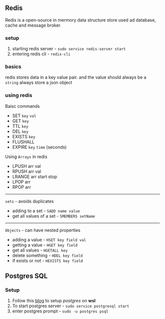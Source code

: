 ## Redis

Redis is a open-source in mermory data structure store used ad database, cache and message broker.

### setup

1. starting redis server - `sudo service redis-server start`
2. entering redis cli - `redix-cli`

### basics

redis stores data in a key value pair. and the value should always be a `string`
always store a json object

### using redis

Baisc commands

- SET `key` `val`
- GET `key`
- TTL `key`
- DEL `key`
- EXISTS `key`
- FLUSHALL
- EXPIRE `key` `time` (seconds)

Using `Arrays` in redis

- LPUSH arr val
- RPUSH arr val
- LRANGE arr start stop
- LPOP arr
- RPOP arr

---

`sets` - avoids duplicates

- adding to a set - `SADD name value`
- get all values of a set - `SMEMBERS setName`

---

`Objects` - can have nested properties

- adding a value - `HSET key field val`
- getting a value - `HGET key field`
- get all values - `HGETALL key`
- delete something - `HDEL key field`
- if exists or not - `HEXISTS key field`

## Postgres SQL

### Setup

1. Follow this [blog](https://kontext.tech/column/sql-databases/616/install-postgresql-on-wsl) to setup _postgres_ on **wsl**
2. To start postgres server - `sudo service postgresql start`
3. enter postgres prompt - `sudo -u postgres psql`
